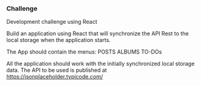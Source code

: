 ### Challenge
Development challenge using React

Build an application using React that will synchronize the API Rest to the local storage when the application starts.

The App should contain the menus:
POSTS
ALBUMS
TO-DOs

All the application should work with the initially synchronized local storage data.
The API to be used is published at https://jsonplaceholder.typicode.com/
